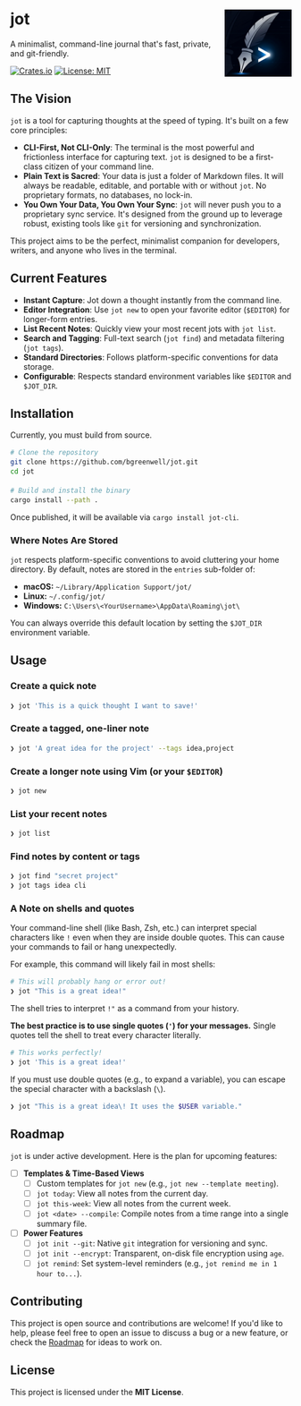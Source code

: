 # jot <img src="assets/logo.png" align="right" height="120" alt="jot logo" />

A minimalist, command-line journal that's fast, private, and git-friendly.

[![Crates.io](https://img.shields.io/crates/v/jot-cli.svg?label=crates.io)](https://crates.io/crates/jot-cli)
[![License: MIT](https://img.shields.io/badge/License-MIT-yellow.svg)](https://opensource.org/licenses/MIT)

## The Vision

`jot` is a tool for capturing thoughts at the speed of typing. It's built on a few core principles:

* **CLI-First, Not CLI-Only**: The terminal is the most powerful and frictionless interface for capturing text. `jot` is designed to be a first-class citizen of your command line.
* **Plain Text is Sacred**: Your data is just a folder of Markdown files. It will always be readable, editable, and portable with or without `jot`. No proprietary formats, no databases, no lock-in.
* **You Own Your Data, You Own Your Sync**: `jot` will never push you to a proprietary sync service. It's designed from the ground up to leverage robust, existing tools like `git` for versioning and synchronization.

This project aims to be the perfect, minimalist companion for developers, writers, and anyone who lives in the terminal.

## Current Features

* **Instant Capture**: Jot down a thought instantly from the command line.
* **Editor Integration**: Use `jot new` to open your favorite editor (`$EDITOR`) for longer-form entries.
* **List Recent Notes**: Quickly view your most recent jots with `jot list`.
* **Search and Tagging**: Full-text search (`jot find`) and metadata filtering (`jot tags`).
* **Standard Directories**: Follows platform-specific conventions for data storage.
* **Configurable**: Respects standard environment variables like `$EDITOR` and `$JOT_DIR`.

## Installation

Currently, you must build from source.

```sh
# Clone the repository
git clone https://github.com/bgreenwell/jot.git
cd jot

# Build and install the binary
cargo install --path .
```
Once published, it will be available via `cargo install jot-cli`.

### Where Notes Are Stored

`jot` respects platform-specific conventions to avoid cluttering your home directory. By default, notes are stored in the `entries` sub-folder of:

* **macOS:** `~/Library/Application Support/jot/`
* **Linux:** `~/.config/jot/`
* **Windows:** `C:\Users\<YourUsername>\AppData\Roaming\jot\`

You can always override this default location by setting the `$JOT_DIR` environment variable.

## Usage

### Create a quick note
```sh
❯ jot 'This is a quick thought I want to save!'
```

### Create a tagged, one-liner note
```sh
❯ jot 'A great idea for the project' --tags idea,project
```

### Create a longer note using Vim (or your `$EDITOR`)
```sh
❯ jot new
```

### List your recent notes
```sh
❯ jot list
```

### Find notes by content or tags
```sh
❯ jot find "secret project"
❯ jot tags idea cli
```

### A Note on shells and quotes

Your command-line shell (like Bash, Zsh, etc.) can interpret special characters like `!` even when they are inside double quotes. This can cause your commands to fail or hang unexpectedly.

For example, this command will likely fail in most shells:
```sh
# This will probably hang or error out!
❯ jot "This is a great idea!"
```

The shell tries to interpret `!"` as a command from your history.

**The best practice is to use single quotes (`'`) for your messages.** Single quotes tell the shell to treat every character literally.

```sh
# This works perfectly!
❯ jot 'This is a great idea!'
```

If you must use double quotes (e.g., to expand a variable), you can escape the special character with a backslash (`\`).
```sh
❯ jot "This is a great idea\! It uses the $USER variable."
```

## Roadmap

`jot` is under active development. Here is the plan for upcoming features:

-   [ ] **Templates & Time-Based Views**
    -   [ ] Custom templates for `jot new` (e.g., `jot new --template meeting`).
    -   [ ] `jot today`: View all notes from the current day.
    -   [ ] `jot this-week`: View all notes from the current week.
    -   [ ] `jot <date> --compile`: Compile notes from a time range into a single summary file.
-   [ ] **Power Features**
    -   [ ] `jot init --git`: Native `git` integration for versioning and sync.
    -   [ ] `jot init --encrypt`: Transparent, on-disk file encryption using `age`.
    -   [ ] `jot remind`: Set system-level reminders (e.g., `jot remind me in 1 hour to...`).

## Contributing

This project is open source and contributions are welcome! If you'd like to help, please feel free to open an issue to discuss a bug or a new feature, or check the [Roadmap](#roadmap) for ideas to work on.

## License

This project is licensed under the **MIT License**.
